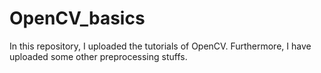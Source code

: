 # OpenCV_basics
In this repository, I uploaded the tutorials of OpenCV.
Furthermore, I have uploaded some other preprocessing stuffs.
